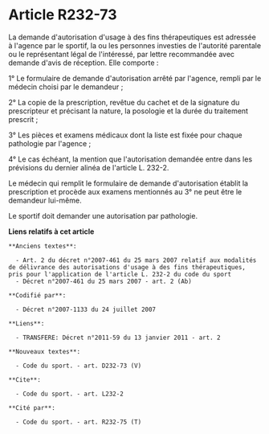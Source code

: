 # Article R232-73

La demande d'autorisation d'usage à des fins thérapeutiques est adressée à l'agence par le sportif, la ou les personnes
investies de l'autorité parentale ou le représentant légal de l'intéressé, par lettre recommandée avec demande d'avis de
réception. Elle comporte :

1° Le formulaire de demande d'autorisation arrêté par l'agence, rempli par le médecin choisi par le demandeur ;

2° La copie de la prescription, revêtue du cachet et de la signature du prescripteur et précisant la nature, la posologie et
la durée du traitement prescrit ;

3° Les pièces et examens médicaux dont la liste est fixée pour chaque pathologie par l'agence ;

4° Le cas échéant, la mention que l'autorisation demandée entre dans les prévisions du dernier alinéa de l'article L. 232-2.

Le médecin qui remplit le formulaire de demande d'autorisation établit la prescription et procède aux examens mentionnés au
3° ne peut être le demandeur lui-même.

Le sportif doit demander une autorisation par pathologie.

**Liens relatifs à cet article**

	**Anciens textes**:

	  - Art. 2 du décret n°2007-461 du 25 mars 2007 relatif aux modalités de délivrance des autorisations d'usage à des fins thérapeutiques, pris pour l'application de l'article L. 232-2 du code du sport
	  - Décret n°2007-461 du 25 mars 2007 - art. 2 (Ab)

	**Codifié par**:

	  - Décret n°2007-1133 du 24 juillet 2007

	**Liens**:

	  - TRANSFERE: Décret n°2011-59 du 13 janvier 2011 - art. 2

	**Nouveaux textes**:

	  - Code du sport. - art. D232-73 (V)

	**Cite**:

	  - Code du sport. - art. L232-2

	**Cité par**:

	  - Code du sport. - art. R232-75 (T)
